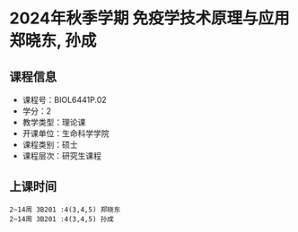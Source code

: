 # 2024年秋季学期 免疫学技术原理与应用 郑晓东, 孙成






## 课程信息

- 课程号：BIOL6441P.02
- 学分：2
- 教学类型：理论课
- 开课单位：生命科学学院
- 课程类别：硕士
- 课程层次：研究生课程

## 上课时间

```
2~14周 3B201 :4(3,4,5) 郑晓东
2~14周 3B201 :4(3,4,5) 孙成
```

